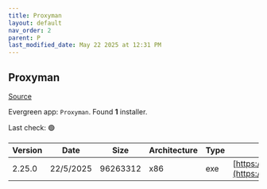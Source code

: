 ```yaml
---
title: Proxyman
layout: default
nav_order: 2
parent: P
last_modified_date: May 22 2025 at 12:31 PM
---
```


## Proxyman

[Source](https://proxyman.io/)

Evergreen app: `Proxyman`. Found **1** installer.

Last check: 🟢

| Version | Date      | Size     | Architecture | Type | URI                                                                                                                                                          |
| ------- | --------- | -------- | ------------ | ---- | ------------------------------------------------------------------------------------------------------------------------------------------------------------ |
| 2.25.0  | 22/5/2025 | 96263312 | x86          | exe  | [https://download.proxyman.com/windows/2.25.0/build/Proxyman+Setup+2.25.0.exe](https://download.proxyman.com/windows/2.25.0/build/Proxyman+Setup+2.25.0.exe) |

